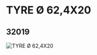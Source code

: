 # TYRE Ø 62,4X20
## 32019
![TYRE Ø 62,4X20](https://lc-www-live-s.legocdn.com/media/bricks/5/2/4547373.jpg)